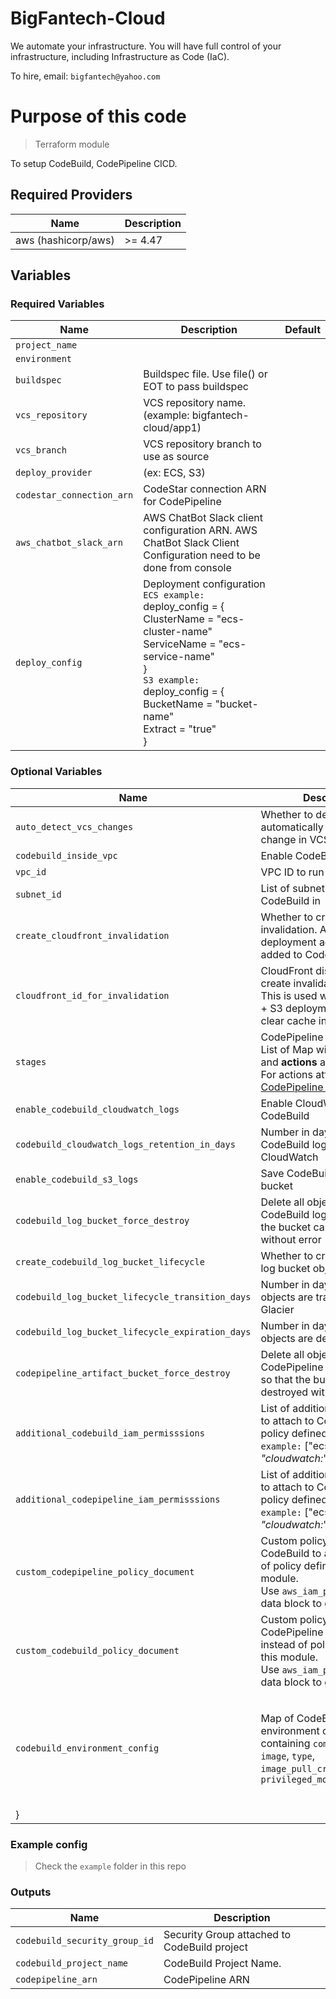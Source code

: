 # BigFantech-Cloud

We automate your infrastructure.
You will have full control of your infrastructure, including Infrastructure as Code (IaC).

To hire, email: `bigfantech@yahoo.com`

# Purpose of this code

> Terraform module

To setup CodeBuild, CodePipeline CICD.

## Required Providers

| Name                | Description |
| ------------------- | ----------- |
| aws (hashicorp/aws) | >= 4.47     |

## Variables

### Required Variables

| Name                      | Description                                                                                                                                                                                                                               | Default |
| ------------------------- | ----------------------------------------------------------------------------------------------------------------------------------------------------------------------------------------------------------------------------------------- | ------- |
| `project_name`            |                                                                                                                                                                                                                                           |         |
| `environment`             |                                                                                                                                                                                                                                           |         |
| `buildspec`               | Buildspec file. Use file() or EOT to pass buildspec                                                                                                                                                                                   |         |
| `vcs_repository`          | VCS repository name. (example: bigfantech-cloud/app1)                                                                                                                                                                                     |         |
| `vcs_branch`              | VCS repository branch to use as source                                                                                                                                                                                                    |         |
| `deploy_provider`         | (ex: ECS, S3)                                                                                                                                                                                                                             |         |
| `codestar_connection_arn` | CodeStar connection ARN for CodePipeline                                                                                                                                                                                                  |         |
| `aws_chatbot_slack_arn`   | AWS ChatBot Slack client configuration ARN. AWS ChatBot Slack Client Configuration need to be done from console                                                                                                                           |         |
| `deploy_config`           | Deployment configuration<br>`ECS example:`<br>deploy_config = {<br>ClusterName = "ecs-cluster-name"<br>ServiceName = "ecs-service-name"<br>}<br>`S3 example:`<br>deploy_config = {<br>BucketName = "bucket-name"<br>Extract = "true"<br>} |         |

### Optional Variables

| Name                                       | Description                                                                                                                                                                                                                                  | Default |
| ------------------------------------------ | -------------------------------------------------------------------------------------------------------------------------------------------------------------------------------------------------------------------------------------------- | ------- |
| `auto_detect_vcs_changes`                  | Whether to detect changes automatically when there is change in VCS branch                                                                                                                                                                   | true    |
| `codebuild_inside_vpc`                     | Enable CodeBuild inside VPC                                                                                                                                                                                                                 | false   |
| `vpc_id`                                   | VPC ID to run CodeBuild in                                                                                                                                                                                                                  | null    |
| `subnet_id`                                | List of subnet IDs to run CodeBuild in                                                                                                                                                                                                       | []      |
| `create_cloudfront_invalidation`           | Whether to create invalidation. A post deployment action will be added to CodePipeline                                                                                                                                                                                                               | false   |
| `cloudfront_id_for_invalidation`           | CloudFront distribution ID to create invalidation for<br>This is used when CloudFront + S3 deployment is done, to clear cache in edge locations  | null    |
| `stages`                                   | CodePipeline stages config. List of Map with **stage_name**, and **actions** as list.<br>For actions attributes, ref. [CodePipeline action](https://registry.terraform.io/providers/hashicorp/aws/latest/docs/resources/codepipeline#action) | []      |
| `enable_codebuild_cloudwatch_logs`                | Enable CloudWathach log for CodeBuild                                                                                                                                                                                       | true    |
| `codebuild_cloudwatch_logs_retention_in_days` | Number in days to retain CodeBuild logs in CloudWatch | 90 |
| `enable_codebuild_s3_logs`                        | Save CodeBuild logs in S3 bucket                                                                                                                                                                                                             | false   |
| `codebuild_log_bucket_force_destroy`              | Delete all objects from CodeBuild log bucket so that the bucket can be destroyed without error                                                                                                                | false   |
| `create_codebuild_log_bucket_lifecycle` | Whether to create CodeBuild log bucket object lifecycle | true |
| `codebuild_log_bucket_lifecycle_transition_days` | Number in days after which objects are transistioned to Glacier | 90 |
| `codebuild_log_bucket_lifecycle_expiration_days` | Number in days after which objects are deleted | 180 |
| `codepipeline_artifact_bucket_force_destroy`         | Delete all objects from CodePipeline Artifact bucket, so that the bucket can be destroyed without error                                                                                                                     | false   |
| `additional_codebuild_iam_permisssions`    | List of additional permissions to attach to CodeBuild IAM policy defined in this module<br>`example:` ["ecs:*", "cloudwatch:*"]                                                                                                                             | []      |
| `additional_codepipeline_iam_permisssions` | List of additional permissions to attach to CodePipeline IAM policy defined in this module<br>`example:` ["ecs:*", "cloudwatch:*"]                                                                                                                          | []      |
| `custom_codepipeline_policy_document`      | Custom policy document for CodeBuild to attach instead of policy defined in this module.<br>Use `aws_iam_policy_document` data block to generate JSON                                                                                                                                         | null    |
| `custom_codebuild_policy_document`         | Custom policy document for CodePipeline to attach instead of policy defined in this module.<br>Use `aws_iam_policy_document` data block to generate JSON                                                                                                                                              | null    |
| `codebuild_environment_config`  | Map of CodeBuild runner environment config containing `compute_type`, `image`, `type`, `image_pull_credentials_type`, `privileged_mode` | {<br>compute_type                = "BUILD_GENERAL1_SMALL"<br>image                       = "aws/codebuild/standard:6.0"<br>type                        = "LINUX_CONTAINER"<br>image_pull_credentials_type = "CODEBUILD"<br>privileged_mode             = true<br>
    } |

### Example config

> Check the `example` folder in this repo

### Outputs

| Name                          | Description                                  |
| ----------------------------- | -------------------------------------------- |
| `codebuild_security_group_id` | Security Group attached to CodeBuild project |
| `codebuild_project_name`      | CodeBuild Project Name.                      |
| `codepipeline_arn`            | CodePipeline ARN                             |
